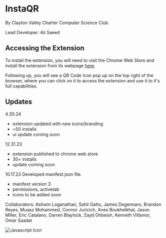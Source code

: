 # InstaQR
By Clayton Valley Charter Computer Science Club 

Lead Developer:
Ali Saeed


## Accessing the Extension
To install the extension, you will need to visit the Chrome Web Store and install the extension from its webpage [here](https://chromewebstore.google.com/detail/instaqr/ckncoamjholdpofaihocckhlioabjppp).

Following up, you will see a QR Code Icon pop up on the top right of the browser, where you can click on it to access the extension and use it to it's full capabilities.

## Updates

4.30.24
- extension updated with new icons/branding
- ~50 installs
- ui update coming soon

12.31.23
- extension published to chrome web store
- 30+ installs
- update coming soon

10.17.23
Developed manifest.json file.
- manifest version 3
- permissions, activetab
- icons to be added soon

Collaborators:
Ashwin Loganathan, Sahil Gattu, James Degennaro, Brandon Reyes, Muaaz Mohammed, Connor Juricich, Anes Boukhelkhal, Jason Miller, Eric Catalano, Darren Blaylock, Zayd Ghbeish, Kenneth Villamor, Omar Saadat

![Javascript Icon](https://raw.githubusercontent.com/mahozad/mahozad/45bd308d6ad117c69c42e54d29d80f583b7e86cc/stackoverflow/javascript-logo-20.svg)
